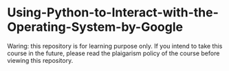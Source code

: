 # Using-Python-to-Interact-with-the-Operating-System-by-Google

Waring: this repository is for learning purpose only. If you intend to take this course in the future, please read the plaigarism policy of the course before viewing this repository.
